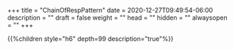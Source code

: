+++
title = "ChainOfRespPattern"
date = 2020-12-27T09:49:54-06:00
description = ""
draft = false
weight = ""
head = ""
hidden = ""
alwaysopen = ""
+++

<!--more-->

{{%children style="h6" depth=99 description="true"%}}